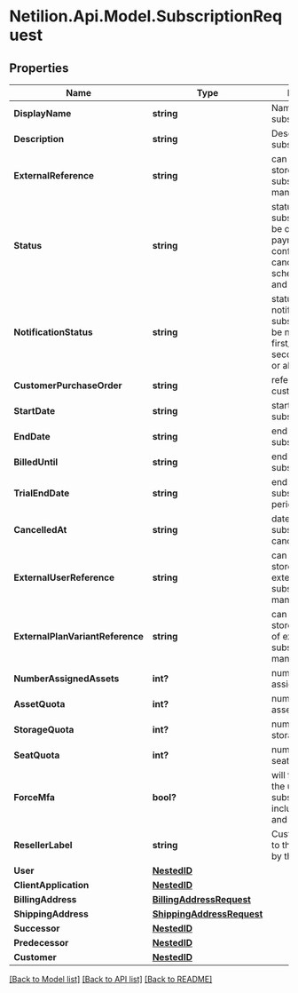 # Netilion.Api.Model.SubscriptionRequest
## Properties

Name | Type | Description | Notes
------------ | ------------- | ------------- | -------------
**DisplayName** | **string** | Name of the subscription | [optional] 
**Description** | **string** | Description of the subscription | [optional] 
**ExternalReference** | **string** | can be used to store id of external subscription managment system | [optional] 
**Status** | **string** | status of the subscription, can be  open, payment_required, confirmed, cancelled, scheduled_update and non_renewing | [optional] 
**NotificationStatus** | **string** | status of the mail notification for the subscription, can be no_notification, first_notification, second_notification or alert_notification | [optional] 
**CustomerPurchaseOrder** | **string** | reference for customer system | [optional] 
**StartDate** | **string** | start date of the subscription | [optional] 
**EndDate** | **string** | end date of the subscription | [optional] 
**BilledUntil** | **string** | end date of the subscription | [optional] 
**TrialEndDate** | **string** | end date of the subscription&#x27;s trial period | [optional] 
**CancelledAt** | **string** | date when subscription was cancelled | [optional] 
**ExternalUserReference** | **string** | can be used to store user id of external subscription managment system | [optional] 
**ExternalPlanVariantReference** | **string** | can be used to store paln variant of external subscription managment system | [optional] 
**NumberAssignedAssets** | **int?** | number of assigned assets | [optional] 
**AssetQuota** | **int?** | number of bought assets | [optional] 
**StorageQuota** | **int?** | number of bought storage (in bytes) | [optional] 
**SeatQuota** | **int?** | number of bought seats | [optional] 
**ForceMfa** | **bool?** | will force MFA for the users using this subscription including owner and seat users | [optional] 
**ResellerLabel** | **string** | Custom label given to the subscription by the reseller user | [optional] 
**User** | [**NestedID**](NestedID.md) |  | [optional] 
**ClientApplication** | [**NestedID**](NestedID.md) |  | [optional] 
**BillingAddress** | [**BillingAddressRequest**](BillingAddressRequest.md) |  | [optional] 
**ShippingAddress** | [**ShippingAddressRequest**](ShippingAddressRequest.md) |  | [optional] 
**Successor** | [**NestedID**](NestedID.md) |  | [optional] 
**Predecessor** | [**NestedID**](NestedID.md) |  | [optional] 
**Customer** | [**NestedID**](NestedID.md) |  | [optional] 

[[Back to Model list]](../README.md#documentation-for-models) [[Back to API list]](../README.md#documentation-for-api-endpoints) [[Back to README]](../README.md)

